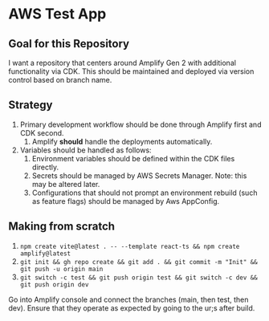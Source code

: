 # AWS Test App

## Goal for this Repository

I want a repository that centers around Amplify Gen 2 with additional functionality via CDK. This should be maintained and deployed via version control based on branch name.

## Strategy

1. Primary development workflow should be done through Amplify first and CDK second.
   1. Amplify **should** handle the deployments automatically.
2. Variables should be handled as follows:
   1. Environment variables should be defined within the CDK files directly.
   2. Secrets should be managed by AWS Secrets Manager. Note: this may be altered later.
   3. Configurations that should not prompt an environment rebuild (such as feature flags) should be managed by Aws AppConfig.

## Making from scratch

1. `npm create vite@latest . -- --template react-ts && npm create amplify@latest`
2. `git init && gh repo create && git add . && git commit -m "Init" && git push -u origin main`
3. `git switch -c test && git push origin test && git switch -c dev && git push origin dev`

Go into Amplify console and connect the branches (main, then test, then dev). Ensure that they operate as expected by going to the ur;s after build.

